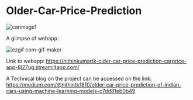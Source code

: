 # Older-Car-Price-Prediction

![carimage1](https://user-images.githubusercontent.com/105077548/189546626-7f6473f3-2225-4c75-9317-444ed871f7b6.jpg)


A glimpse of webapp:

![ezgif com-gif-maker](https://user-images.githubusercontent.com/105077548/189543157-9ca907ed-7ccb-460d-8375-8dc561dfa092.gif)


Link to webapp: https://nithinkumartk-older-car-price-prediction-carprice-app-8j27ug.streamlitapp.com/


A Technical blog on the project can be accessed on the link: 
https://medium.com/@nithintk1810/older-car-price-prediction-of-indian-cars-using-machine-learning-models-c7dd81eb0b49
